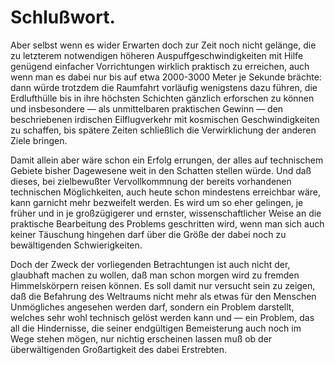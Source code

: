 Schlußwort.
===========

Aber selbst wenn es wider Erwarten doch zur Zeit noch nicht
gelänge, die zu letzterem notwendigen höheren Auspuffgeschwindigkeiten
mit Hilfe genügend einfacher Vorrichtungen wirklich
praktisch zu erreichen, auch wenn man es dabei nur bis auf
etwa 2000-3000 Meter je Sekunde brächte: dann würde trotzdem
die Raumfahrt vorläufig wenigstens dazu führen, die Erdlufthülle
bis in ihre höchsten Schichten gänzlich erforschen zu
können und insbesondere — als unmittelbaren praktischen Gewinn
— den beschriebenen irdischen Eilflugverkehr mit kosmischen
Geschwindigkeiten zu schaffen, bis spätere Zeiten schließlich die
Verwirklichung der anderen Ziele bringen.

Damit allein aber wäre schon ein Erfolg errungen, der alles
auf technischem Gebiete bisher Dagewesene weit in den Schatten
stellen würde. Und daß dieses, bei zielbewußter Vervollkommnung
der bereits vorhandenen technischen Möglichkeiten, auch
heute schon mindestens erreichbar wäre, kann garnicht mehr
bezweifelt werden. Es wird um so eher gelingen, je früher und
in je großzügigerer und ernster, wissenschaftlicher Weise an die
praktische Bearbeitung des Problems geschritten wird, wenn
man sich auch keiner Täuschung hingehen darf über die Größe
der dabei noch zu bewältigenden Schwierigkeiten.

Doch der Zweck der vorliegenden Betrachtungen ist auch nicht
der, glaubhaft machen zu wollen, daß man schon morgen wird
zu fremden Himmelskörpern reisen können. Es soll damit
nur versucht sein zu zeigen, daß die Befahrung des Weltraums
nicht mehr als etwas für den Menschen Unmögliches angesehen
werden darf, sondern ein Problem darstellt, welches sehr wohl
technisch gelöst werden kann und — ein Problem, das all die
Hindernisse, die seiner endgültigen Bemeisterung auch noch im
Wege stehen mögen, nur nichtig erscheinen lassen muß ob der
überwältigenden Großartigkeit des dabei Erstrebten.

